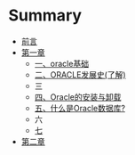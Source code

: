 # Summary

* [前言](README.md)
* [第一章](di-yi-zhang.md)
  * [一、oracle基础](di-yi-zhang/oracleji-chu.md)
  * [二、ORACLE发展史\(了解\)](di-yi-zhang/er-3001-oracle-fa-zhan-53f228-le-89e329.md)
  * 三
  * [四、Oracle的安装与卸载](di-yi-zhang/si.md)
  * [五、什么是Oracle数据库?](di-yi-zhang/wu.md)
  * 六
  * [七](di-yi-zhang/qi.md)
* [第二章](di-er-zhang.md)


